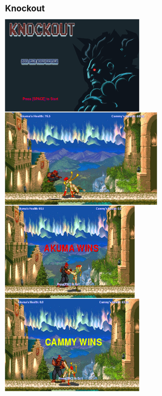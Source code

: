# Knockout
<img src = "https://github.com/jaran6383/Knockout/blob/master/objectives/start%20screen.PNG" width = "445" height = "305"> 
<img src = "https://github.com/jaran6383/Knockout/blob/master/objectives/fight%20screen%203.PNG"  width = "445" height = "305"> 
<img src = "https://github.com/jaran6383/Knockout/blob/master/objectives/akuma%20wins%20screen.PNG" width = "430" height = "305">
<img src = "https://github.com/jaran6383/Knockout/blob/master/objectives/cammy%20wins%20screen.PNG" width = "445" height = "305">
